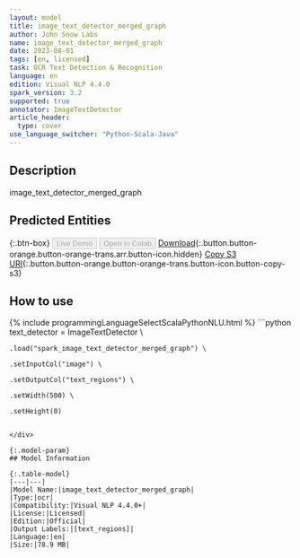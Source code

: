 ```yaml
---
layout: model
title: image_text_detector_merged_graph
author: John Snow Labs
name: image_text_detector_merged_graph
date: 2023-08-01
tags: [en, licensed]
task: OCR Text Detection & Recognition
language: en
edition: Visual NLP 4.4.0
spark_version: 3.2
supported: true
annotator: ImageTextDetector
article_header:
  type: cover
use_language_switcher: "Python-Scala-Java"
---
```


## Description

image_text_detector_merged_graph

## Predicted Entities



{:.btn-box}
<button class="button button-orange" disabled>Live Demo</button>
<button class="button button-orange" disabled>Open in Colab</button>
[Download](https://s3.amazonaws.com/auxdata.johnsnowlabs.com/clinical/ocr/image_text_detector_merged_graph_en_4.4.0_3.2_1690884088029.zip){:.button.button-orange.button-orange-trans.arr.button-icon.hidden}
[Copy S3 URI](s3://auxdata.johnsnowlabs.com/clinical/ocr/image_text_detector_merged_graph_en_4.4.0_3.2_1690884088029.zip){:.button.button-orange.button-orange-trans.button-icon.button-copy-s3}

## How to use



<div class="tabs-box" markdown="1">
{% include programmingLanguageSelectScalaPythonNLU.html %}
```python
text_detector = ImageTextDetector \

    .load("spark_image_text_detector_merged_graph") \

    .setInputCol("image") \

    .setOutputCol("text_regions") \

    .setWidth(500) \

    .setHeight(0)
```

</div>

{:.model-param}
## Model Information

{:.table-model}
|---|---|
|Model Name:|image_text_detector_merged_graph|
|Type:|ocr|
|Compatibility:|Visual NLP 4.4.0+|
|License:|Licensed|
|Edition:|Official|
|Output Labels:|[text_regions]|
|Language:|en|
|Size:|78.9 MB|